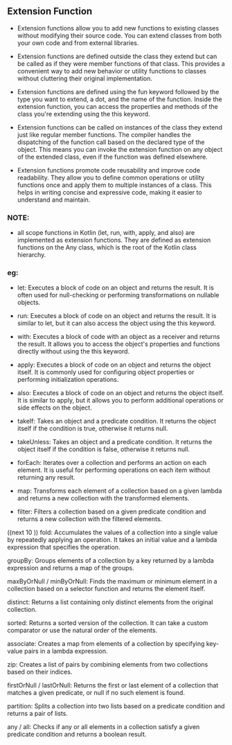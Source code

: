 ## Extension Function
- Extension functions allow you to add new functions to existing classes without modifying their source code. You can extend classes from both your own code and from external libraries.

- Extension functions are defined outside the class they extend but can be called as if they were member functions of that class. This provides a convenient way to add new behavior or utility functions to classes without cluttering their original implementation.

- Extension functions are defined using the fun keyword followed by the type you want to extend, a dot, and the name of the function. Inside the extension function, you can access the properties and methods of the class you're extending using the this keyword.

- Extension functions can be called on instances of the class they extend just like regular member functions. The compiler handles the dispatching of the function call based on the declared type of the object. This means you can invoke the extension function on any object of the extended class, even if the function was defined elsewhere.

- Extension functions promote code reusability and improve code readability. They allow you to define common operations or utility functions once and apply them to multiple instances of a class. This helps in writing concise and expressive code, making it easier to understand and maintain.

### NOTE:
- all scope functions in Kotlin (let, run, with, apply, and also) are implemented as extension functions. They are defined as extension functions on the Any class, which is the root of the Kotlin class hierarchy.

### eg: 
- let: Executes a block of code on an object and returns the result. It is often used for null-checking or performing transformations on nullable objects.

- run: Executes a block of code on an object and returns the result. It is similar to let, but it can also access the object using the this keyword.

- with: Executes a block of code with an object as a receiver and returns the result. It allows you to access the object's properties and functions directly without using the this keyword.

- apply: Executes a block of code on an object and returns the object itself. It is commonly used for configuring object properties or performing initialization operations.

- also: Executes a block of code on an object and returns the object itself. It is similar to apply, but it allows you to perform additional operations or side effects on the object.

- takeIf: Takes an object and a predicate condition. It returns the object itself if the condition is true, otherwise it returns null.

- takeUnless: Takes an object and a predicate condition. It returns the object itself if the condition is false, otherwise it returns null.

- forEach: Iterates over a collection and performs an action on each element. It is useful for performing operations on each item without returning any result.

- map: Transforms each element of a collection based on a given lambda and returns a new collection with the transformed elements.

- filter: Filters a collection based on a given predicate condition and returns a new collection with the filtered elements.

((next 10 ))
fold: Accumulates the values of a collection into a single value by repeatedly applying an operation. It takes an initial value and a lambda expression that specifies the operation.

groupBy: Groups elements of a collection by a key returned by a lambda expression and returns a map of the groups.

maxByOrNull / minByOrNull: Finds the maximum or minimum element in a collection based on a selector function and returns the element itself.

distinct: Returns a list containing only distinct elements from the original collection.

sorted: Returns a sorted version of the collection. It can take a custom comparator or use the natural order of the elements.

associate: Creates a map from elements of a collection by specifying key-value pairs in a lambda expression.

zip: Creates a list of pairs by combining elements from two collections based on their indices.

firstOrNull / lastOrNull: Returns the first or last element of a collection that matches a given predicate, or null if no such element is found.

partition: Splits a collection into two lists based on a predicate condition and returns a pair of lists.

any / all: Checks if any or all elements in a collection satisfy a given predicate condition and returns a boolean result.